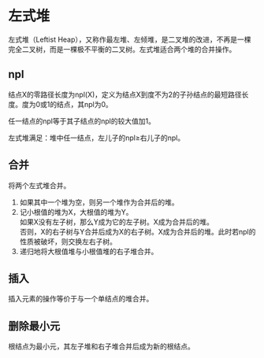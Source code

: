 # 左式堆

左式堆（Leftist Heap），又称作最左堆、左倾堆，是二叉堆的改进，不再是一棵完全二叉树，而是一棵极不平衡的二叉树。左式堆适合两个堆的合并操作。

## npl

结点X的零路径长度为npl(X)，定义为结点X到度不为2的子孙结点的最短路径长度。度为0或1的结点，其npl为0。

任一结点的npl等于其子结点的npl的较大值加1。

左式堆满足：堆中任一结点，左儿子的npl≥右儿子的npl。

## 合并

将两个左式堆合并。

1. 如果其中一个堆为空，则另一个堆作为合并后的堆。
2. 记小根值的堆为X，大根值的堆为Y。  
如果X没有左子树，那么Y成为它的左子树。X成为合并后的堆。  
否则，X的右子树与Y合并后成为X的右子树。X成为合并后的堆。此时若npl的性质被破坏，则交换左右子树。
3. 递归地将大根值堆与小根值堆的右子堆合并。

## 插入

插入元素的操作等价于与一个单结点的堆合并。

## 删除最小元

根结点为最小元，其左子堆和右子堆合并后成为新的根结点。